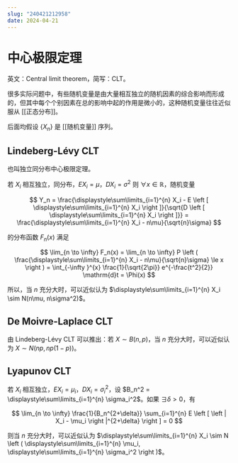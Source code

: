 ```yaml
---
slug: "240421212958"
date: 2024-04-21
---
```


# 中心极限定理

英文：Central limit theorem，简写：CLT。

很多实际问题中，有些随机变量是由大量相互独立的随机因素的综合影响而形成的，但其中每个个别因素在总的影响中起的作用是微小的，这种随机变量往往近似服从 [[正态分布]]。

后面均假设 $\{ X_n \}$ 是 [[随机变量]] 序列。

## Lindeberg-Lévy CLT

也叫独立同分布中心极限定理。

若 $X_i$ 相互独立，同分布，$EX_i=\mu$，$DX_i=\sigma^2$ 则 $\forall x \in \mathbb{R}$，随机变量

$$
Y_n = \frac{\displaystyle\sum\limits_{i=1}^{n} X_i - E \left [ \displaystyle\sum\limits_{i=1}^{n} X_i \right ]}{\sqrt{D \left [ \displaystyle\sum\limits_{i=1}^{n} X_i \right ]}} = \frac{\displaystyle\sum\limits_{i=1}^{n} X_i - n\mu}{\sqrt{n}\sigma}
$$

的分布函数 $F_n(x)$ 满足

$$
\lim_{n \to \infty} F_n(x) = \lim_{n \to \infty} P \left ( \frac{\displaystyle\sum\limits_{i=1}^{n} X_i - n\mu}{\sqrt{n}\sigma} \le x \right ) = \int_{-\infty }^{x} \frac{1}{\sqrt{2\pi}} e^{-\frac{t^2}{2}} \mathrm{d}t = \Phi(x)
$$

所以，当 $n$ 充分大时，可以近似认为 $\displaystyle\sum\limits_{i=1}^{n} X_i \sim N(n\mu, n\sigma^2)$。

## De Moivre-Laplace CLT

由 Lindeberg-Lévy CLT 可以推出：若 $X \sim B(n,p)$，当 $n$ 充分大时，可以近似认为 $X \sim N(np, np(1-p))$。

## Lyapunov CLT

若 $X_i$ 相互独立，$EX_i=\mu_i$，$DX_i=\sigma_i^2$，设 $B_n^2 = \displaystyle\sum\limits_{i=1}^{n} \sigma_i^2$。如果 $\exists \delta > 0$，有

$$
\lim_{n \to \infty} \frac{1}{B_n^{2+\delta}} \sum_{i=1}^{n} E \left [ \left | X_i - \mu_i \right |^{2+\delta} \right ] = 0
$$

则当 $n$ 充分大时，可以近似认为 $\displaystyle\sum\limits_{i=1}^{n} X_i \sim N \left ( \displaystyle\sum\limits_{i=1}^{n} \mu_i, \displaystyle\sum\limits_{i=1}^{n} \sigma_i^2 \right )$。
